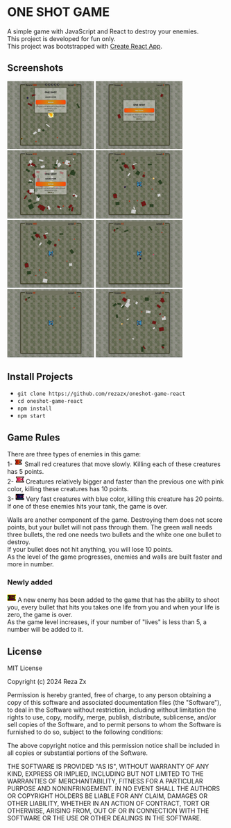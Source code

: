 # ONE SHOT GAME
A simple game with JavaScript and React to destroy your enemies.\
This project is developed for fun only.\
This project was bootstrapped with [Create React App](https://github.com/facebook/create-react-app).

## Screenshots
<img src="https://github.com/rezazx/oneshot-game-react/blob/master/capture/oneshot_0000_Layer%2012.jpg" width="200" style="displat:inline;">
<img src="https://github.com/rezazx/oneshot-game-react/blob/master/capture/oneshot_0000_Layer%2011.jpg" width="200" style="displat:inline;">
<img src="https://github.com/rezazx/oneshot-game-react/blob/master/capture/oneshot_0001_Layer%2010.jpg" width="200" style="displat:inline;">
<img src="https://github.com/rezazx/oneshot-game-react/blob/master/capture/oneshot_0002_Layer%207.jpg" width="200" style="displat:inline;">
<img src="https://github.com/rezazx/oneshot-game-react/blob/master/capture/oneshot_0003_Layer%208.jpg" width="200" style="displat:inline;">
<img src="https://github.com/rezazx/oneshot-game-react/blob/master/capture/oneshot_0004_Layer%206.jpg" width="200" style="displat:inline;">
<img src="https://github.com/rezazx/oneshot-game-react/blob/master/capture/oneshot_0005_Layer%204.jpg" width="200" style="displat:inline;">
<img src="https://github.com/rezazx/oneshot-game-react/blob/master/capture/oneshot_0006_Layer%201.jpg" width="200" style="displat:inline;">


## Install Projects
- `git clone https://github.com/rezazx/oneshot-game-react`
- `cd oneshot-game-react`
- `npm install`
- `npm start`

## Game Rules
There are three types of enemies in this game:\
1- <img src="https://github.com/rezazx/oneshot-game-react/blob/master/src/assets/enemy.png" width="20" style="displat:inline;"> Small red creatures that move slowly. Killing each of these creatures has 5 points.\
2- <img src="https://github.com/rezazx/oneshot-game-react/blob/master/src/assets/enemy2.png" width="20" style="displat:inline;"> Creatures relatively bigger and faster than the previous one with pink color, killing these creatures has 10 points.\
3- <img src="https://github.com/rezazx/oneshot-game-react/blob/master/src/assets/enemy3.png" width="20" style="displat:inline;"> Very fast creatures with blue color, killing this creature has 20 points.\
If one of these enemies hits your tank, the game is over.

Walls are another component of the game. Destroying them does not score points, but your bullet will not pass through them. The green wall needs three bullets, the red one needs two bullets and the white one one bullet to destroy.\
If your bullet does not hit anything, you will lose 10 points.\
As the level of the game progresses, enemies and walls are built faster and more in number.

### Newly added
<img src="https://github.com/rezazx/oneshot-game-react/blob/master/src/assets/enemy4.png" width="20" style="displat:inline;"> A new enemy has been added to the game that has the ability to shoot you, every bullet that hits you takes one life from you and when your life is zero, the game is over.\
As the game level increases, if your number of "lives" is less than 5, a number will be added to it.

## License

MIT License

Copyright (c) 2024 Reza Zx

Permission is hereby granted, free of charge, to any person obtaining a copy
of this software and associated documentation files (the "Software"), to deal
in the Software without restriction, including without limitation the rights
to use, copy, modify, merge, publish, distribute, sublicense, and/or sell
copies of the Software, and to permit persons to whom the Software is
furnished to do so, subject to the following conditions:

The above copyright notice and this permission notice shall be included in all
copies or substantial portions of the Software.

THE SOFTWARE IS PROVIDED "AS IS", WITHOUT WARRANTY OF ANY KIND, EXPRESS OR
IMPLIED, INCLUDING BUT NOT LIMITED TO THE WARRANTIES OF MERCHANTABILITY,
FITNESS FOR A PARTICULAR PURPOSE AND NONINFRINGEMENT. IN NO EVENT SHALL THE
AUTHORS OR COPYRIGHT HOLDERS BE LIABLE FOR ANY CLAIM, DAMAGES OR OTHER
LIABILITY, WHETHER IN AN ACTION OF CONTRACT, TORT OR OTHERWISE, ARISING FROM,
OUT OF OR IN CONNECTION WITH THE SOFTWARE OR THE USE OR OTHER DEALINGS IN THE
SOFTWARE.